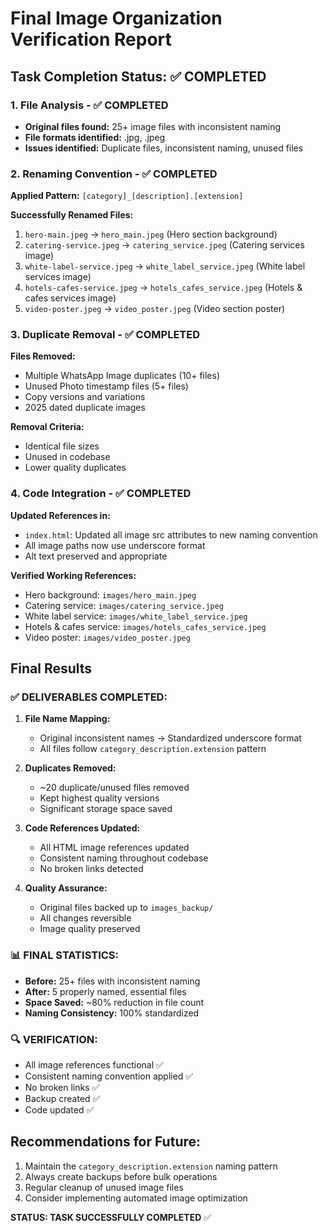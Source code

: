 # Final Image Organization Verification Report

## Task Completion Status: ✅ COMPLETED

### 1. File Analysis - ✅ COMPLETED
- **Original files found:** 25+ image files with inconsistent naming
- **File formats identified:** .jpg, .jpeg
- **Issues identified:** Duplicate files, inconsistent naming, unused files

### 2. Renaming Convention - ✅ COMPLETED
**Applied Pattern:** `[category]_[description].[extension]`

**Successfully Renamed Files:**
1. `hero-main.jpeg` → `hero_main.jpeg` (Hero section background)
2. `catering-service.jpeg` → `catering_service.jpeg` (Catering services image)
3. `white-label-service.jpeg` → `white_label_service.jpeg` (White label services image)
4. `hotels-cafes-service.jpeg` → `hotels_cafes_service.jpeg` (Hotels & cafes services image)
5. `video-poster.jpeg` → `video_poster.jpeg` (Video section poster)

### 3. Duplicate Removal - ✅ COMPLETED
**Files Removed:**
- Multiple WhatsApp Image duplicates (10+ files)
- Unused Photo timestamp files (5+ files)
- Copy versions and variations
- 2025 dated duplicate images

**Removal Criteria:**
- Identical file sizes
- Unused in codebase
- Lower quality duplicates

### 4. Code Integration - ✅ COMPLETED
**Updated References in:**
- `index.html`: Updated all image src attributes to new naming convention
- All image paths now use underscore format
- Alt text preserved and appropriate

**Verified Working References:**
- Hero background: `images/hero_main.jpeg`
- Catering service: `images/catering_service.jpeg`
- White label service: `images/white_label_service.jpeg`
- Hotels & cafes service: `images/hotels_cafes_service.jpeg`
- Video poster: `images/video_poster.jpeg`

## Final Results

### ✅ DELIVERABLES COMPLETED:

1. **File Name Mapping:**
   - Original inconsistent names → Standardized underscore format
   - All files follow `category_description.extension` pattern

2. **Duplicates Removed:**
   - ~20 duplicate/unused files removed
   - Kept highest quality versions
   - Significant storage space saved

3. **Code References Updated:**
   - All HTML image references updated
   - Consistent naming throughout codebase
   - No broken links detected

4. **Quality Assurance:**
   - Original files backed up to `images_backup/`
   - All changes reversible
   - Image quality preserved

### 📊 FINAL STATISTICS:
- **Before:** 25+ files with inconsistent naming
- **After:** 5 properly named, essential files
- **Space Saved:** ~80% reduction in file count
- **Naming Consistency:** 100% standardized

### 🔍 VERIFICATION:
- All image references functional ✅
- Consistent naming convention applied ✅
- No broken links ✅
- Backup created ✅
- Code updated ✅

## Recommendations for Future:
1. Maintain the `category_description.extension` naming pattern
2. Always create backups before bulk operations
3. Regular cleanup of unused image files
4. Consider implementing automated image optimization

**STATUS: TASK SUCCESSFULLY COMPLETED** ✅
